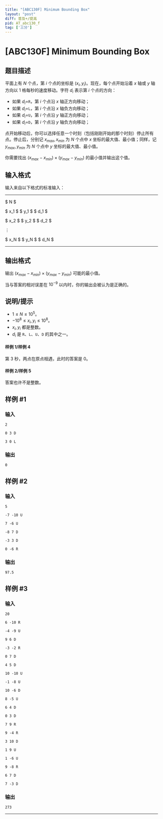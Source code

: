 ```yaml
---
title: "[ABC130F] Minimum Bounding Box"
layout: "post"
diff: 普及+/提高
pid: AT_abc130_f
tag: ['三分']
---
```


# [ABC130F] Minimum Bounding Box

## 题目描述

平面上有 $N$ 个点，第 $i$ 个点的坐标是 $(x_i, y_i)$。现在，每个点开始沿着 $x$ 轴或 $y$ 轴方向以 $1$ 格每秒的速度移动。字符 $d_i$ 表示第 $i$ 个点的方向：

* 如果 $d_i=$`R`，第 $i$ 个点沿 $x$ 轴正方向移动；
* 如果 $d_i=$`L`，第 $i$ 个点沿 $x$ 轴负方向移动；
* 如果 $d_i=$`U`，第 $i$ 个点沿 $y$ 轴正方向移动；
* 如果 $d_i=$`D`，第 $i$ 个点沿 $y$ 轴负方向移动；

点开始移动后，你可以选择任意一个时刻（包括刚刚开始的那个时刻）停止所有点。停止后，分别记 $x_{max},x_{min}$ 为 $N$ 个点中 $x$ 坐标的最大值、最小值；同样，记 $y_{max},y_{min}$ 为 $N$ 个点中 $y$ 坐标的最大值、最小值。

你需要找出 $(x_{max}-x_{min})\times(y_{max}-y_{min})$ 的最小值并输出这个值。

## 输入格式

输入来自以下格式的标准输入：

---
 $ N $
 
 $ x_1 $   $ y_1 $   $ d_1 $
 
 $ x_2 $   $ y_2 $   $ d_2 $ 
 
 $\vdots$ 
 
 $ x_N $   $ y_N $   $ d_N $ 
 
 ---

## 输出格式

输出 $(x_{max}-x_{min})\times(y_{max}-y_{min})$ 可能的最小值。

当与答案的相对误差在 $10^{-9}$ 以内时，你的输出会被认为是正确的。

## 说明/提示

* $1 \le N \le 10^5$。
* $-10^8 \le x_i, y_i \le 10^8$。
* $x_i,y_i$ 都是整数。
* $d_i$ 是 `R`、`L`、`U`、`D` 的其中之一。


#### 样例 1/样例 4

第 $3$ 秒，两点在原点相遇，此时的答案是 $0$。

#### 样例 2/样例 5

答案也许不是整数。

## 样例 #1

### 输入

```
2

0 3 D

3 0 L
```

### 输出

```
0
```

## 样例 #2

### 输入

```
5

-7 -10 U

7 -6 U

-8 7 D

-3 3 D

0 -6 R
```

### 输出

```
97.5
```

## 样例 #3

### 输入

```
20

6 -10 R

-4 -9 U

9 6 D

-3 -2 R

0 7 D

4 5 D

10 -10 U

-1 -8 U

10 -6 D

8 -5 U

6 4 D

0 3 D

7 9 R

9 -4 R

3 10 D

1 9 U

1 -6 U

9 -8 R

6 7 D

7 -3 D
```

### 输出

```
273
```



---

